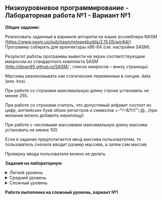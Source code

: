## Низкоуровневое программирование - Лабораторная работа №1 - Вариант №1
**Общее задание:**

Реализовать заданный в варианте алгоритм на языке ассемблера NASM (<https://www.nasm.us/pub/nasm/releasebuilds/2.15.05/win64/>). Программу собирать для архитектуры x86-64 (см. настройки SASM).

Результат работы программы вывести на экран соответствующим макросом из стандартного комплекта SASM (<http://dman95.github.io/SASM/> , список макросов – внизу страницы). 

Массивы реализовывать как статические переменные в секции .data (или .bss). 

При работе со строками максимальную длину строки установить не менее 255.  

При работе со строками считать, что допустимый алфавит состоит из цифр, английских букв обоих регистров и символов []()+-\*/=&?!/\”’:;@., (при желании можно добавить кириллицу)

При работе с числовыми массивами максимальную длину массива установить не менее 100

Если в задании предполагается ввод массива пользователем, то пользователь сначала вводит размер массива, а затем сам массив

Проверку ввода пользователя можно не делать

**Задания на лабораторную**
<details>
  <summary>Легкий уровень</summary>

1. Для введенной пользователем строки вывести инвертированную строку и строку, состоящую только из четных элементов исходной строки.
1. Для введенной пользователем строки и числа N вывести строку, циклически сдвинутую на N вправо
1. Для введенной пользователем строки проверить, является ли она палиндромом
1. Для введенной пользователем строки проверить, сколько раз в ней встречается буква, с которой начинается Ваша фамилия (регистр букв игнорировать)
1. Для введенного пользователем числа вывести представление числа по основанию 8.
1. Реализовать аналог функции strcmp. Продемонстрировать результат работы алгоритма на 2-х введенных строках.
1. Для введенного пользователем массива (пользователь вводит длину массива, затем сам массив) рассчитать и вывести минимум и максимум
1. Проверить введенное пользователем число на простоту, вывести ответ.
1. Для введенных пользователем векторов вывести их скалярное произведение
1. Для введенных пользователем векторов вывести квадрат расстояния между ними

</details>

<details>
 <summary>Средний уровень</summary>

1. Для введенного пользователем массива чисел подсчитать количество битов со значением 1
1. Для введенного пользователем массива рассчитать среднее и дисперсию
1. Зашифровать введенную пользователем строку шифром Цезаря 
1. Для введенных пользователем строк проверить, содержит ли первая строка вторую
1. Для пользовательской строки рассчитать гистограмму символов
1. Для пользовательского массива рассчитать и вывести массив с результатом расчета скользящего среднего в окне размером 5
1. Посчитать количество уникальных элементов в массиве чисел типа short.

</details>

<details>
 <summary>Сложный уровень</summary>

1. Отсортировать введенный пользователем массив пузырьком
1. Отсортировать введенный пользователем массив вставками
1. Отсортировать введенный пользователем массив выбором
1. Реализовать линейный конгруэнтный генератор псевдослучайных чисел. Параметры генератора считать постоянными. Используя введенное пользователем число в качестве начальной точки, вывести 100 сгенерированных чисел.
1. Реализовать генератор псевдослучайных чисел xorshift128. Используя введенное пользователем число в качестве начальной точки, вывести 100 сгенерированных чисел.
1. Реализовать генератор псевдослучайных чисел BlumBlumShub. Параметры p и q выбрать самостоятельно. В качестве результата использовать 1 или 2 младших байта полученного числа. Используя введенное пользователем число в качестве начальной точки, вывести 100 сгенерированных чисел.
1. Реализовать вычисление контрольной суммы CRC32 для введенной строки. Вывести полученное значение.
1. Отсортировать введенный пользователем массив шейкерной сортировкой

</details>

<b>Работа выполенна на сложный уровень, вариант №1</b>
